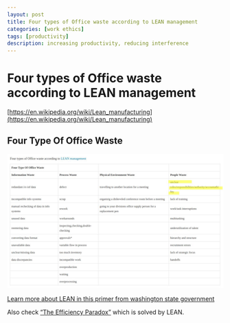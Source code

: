 ```yaml
---
layout: post
title: Four types of Office waste according to LEAN management
categories: [work ethics]
tags: [productivity]
description: increasing productivity, reducing interference
---
```


# Four types of Office waste according to LEAN management
[https://en.wikipedia.org/wiki/Lean_manufacturing](https://en.wikipedia.org/wiki/Lean_manufacturing)

## Four Type Of Office Waste			
![pycon-1.jpg](/assets/postimages/leanwastes.jpg)


	


[Learn more about LEAN in this primer from washington state government](https://youtu.be/RxDw0Q_gVt0)


 

Also check [“The Efficiency Paradox”](http://thetypicaldev-garagexn.rhcloud.com/2016/12/04/efficiency-paradox/) which is solved by LEAN.